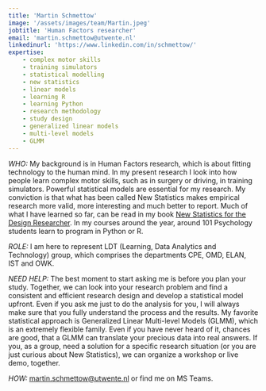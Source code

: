 ```yaml
---
title: 'Martin Schmettow'
image: '/assets/images/team/Martin.jpeg'
jobtitle: 'Human Factors researcher'
email: 'martin.schmettow@utwente.nl'
linkedinurl: 'https://www.linkedin.com/in/schmettow/'
expertise:
    - complex motor skills
    - training simulators
    - statistical modelling
    - new statistics
    - linear models
    - learning R
    - learning Python
    - research methodology
    - study design
    - generalized linear models
    - multi-level models
    - GLMM
---
```


*WHO:* My background is in Human Factors research, which is about fitting technology to the human mind. In my present research I look into how people learn complex motor skills, such as in surgery or driving, in training simulators. Powerful statistical models are essential for my research. My conviction is that what has been called New Statistics makes empirical research more valid, more interesting and much better to report. Much of what I have learned so far, can be read in my book [New Statistics for the Design Researcher](https://schmettow.github.io/New_Stats/index.html). In my courses around the year, around 101 Psychology students learn to program in Python or R.

*ROLE:* I am here to represent LDT (Learning, Data Analytics and Technology) group, which comprises the departments CPE, OMD, ELAN, IST and OWK.

*NEED HELP:* The best moment to start asking me is before you plan your study. Together, we can look into your research problem and find a consistent and efficient research design and develop a statistical model upfront. Even if you ask me just to do the analysis for you, I will always make sure that you fully understand the process and the results. My favorite statistical approach is Generalized Linear Multi-level Models (GLMM), which is an extremely flexible family. Even if you have never heard of it, chances are good, that a GLMM can translate your precious data into real answers. If you, as a group, need a solution for a specific research situation (or you are just curious about New Statistics), we can organize a workshop or live demo, together.

*HOW:* [martin.schmettow@utwente.nl](mailto:martin.schmettow@utwente.nl) or find me on MS Teams.
